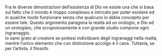 ---
---
Fra le diverse dimostrazioni dell’esistenza di Dio ne esiste una che si basa sul fatto che il mondo è troppo complesso e intricato per poter esistere ed in qualche modo funzionare senza che qualcuno lo abbia concepito per essere tale. Questo argomento paragona la realtà ad un orologio, e Dio ad un orologiaio, che scrupolosamente e con grande studio compone ogni ingranaggio.\
Io sarei grato al creatore se potessi individuare degli ingranaggi nella realtà, mentre l’unico elemento che con distinzione accolgo è il caos. Tuttavia, se per l’artista, il filosofo 
